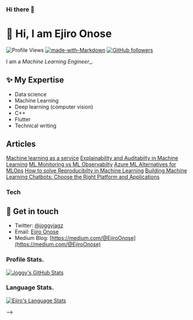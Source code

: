 ### Hi there 👋

# 👋  Hi, I am Ejiro Onose 

![Profile Views](https://komarev.com/ghpvc/?username=akshaykhale1992)
[![made-with-Markdown](https://img.shields.io/badge/Made%20with-Markdown-1f425f.svg)](https://github.com/Joggyjagz7)
[![GitHub followers](https://img.shields.io/github/followers/Joggyjagz7.svg?style=social&label=Follow&maxAge=2592000)](https://github.com/Joggyjagz7?tab=followers)

I am a _Machine Learning Engineer__.


## ✨ My Expertise
- Data science
- Machine Learning
- Deep learning (computer vision)
- C++
- Flutter
- Technical writing


## Articles
[Machine learning as a service](https://neptune.ai/blog/machine-learning-as-a-service-what-it-is-when-to-use-it-and-what-are-the-best-tools-out-there)
[Explainability and Auditabilty in Machine Learning](https://neptune.ai/blog/explainability-auditability-ml-definitions-techniques-tools)
[ML Monitoring vs ML Observabilty](https://www.aporia.com/blog/ml-observability-vs-ml-monitoring/)
[Azure ML Alternatives for MLOps](https://neptune.ai/blog/azure-ml-alternatives-for-mlops)
[How to solve Reproducibilty in Machine Learning](https://neptune.ai/blog/how-to-solve-reproducibility-in-ml)
[Building Machine Learning Chatbots: Choose the Right Platform and Applications](https://neptune.ai/blog/building-machine-learning-chatbots-platforms-and-applications)

### Tech




## 💌 Get in touch
- Twitter: [@joggyjagz](https://twitter.com/joggyjagz)
- Email: [Ejiro Onose](onose75@gmail.com/)
- Medium Blog: [https://medium.com/@EjiroOnose](https://medium.com/@EjiroOnose)


### Profile Stats.

[![Joggy's GitHub Stats](https://github-readme-stats.vercel.app/api?username=Joggyjagz7&show_icons=true&title_color=fff&icon_color=79ff97&text_color=9f9f9f&bg_color=151515)](https://github.com/Joggyjagz7)

### Language Stats.

[![Ejiro's Language Stats](https://github-readme-stats.vercel.app/api/top-langs/?username=Joggyjagz7&theme=light)](https://github.com/Joggyjagz7)

-->
